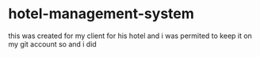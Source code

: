 # hotel-management-system
this was created for my client for his hotel and i was permited to keep it on my git account so and i did
